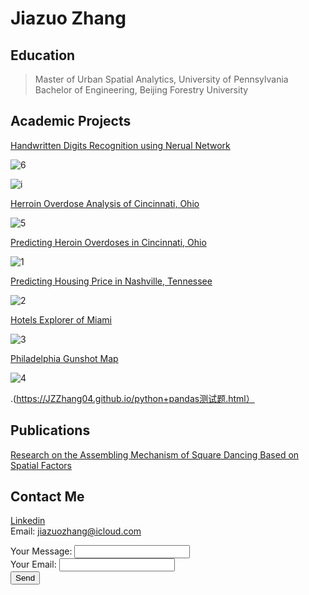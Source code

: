 # Jiazuo Zhang



## Education                                                                                                                                                                           
>Master of Urban Spatial Analytics, University of Pennsylvania  
>Bachelor of Engineering, Beijing Forestry University  
            


## Academic Projects

[Handwritten Digits Recognition using Nerual Network](https://JZZhang04.github.io/Handwritten_Digits-2.html)

![6](https://JZZhang04.github.io/6.png)

![i](https://JZZhang04.github.io/i.png)

[Herroin Overdose Analysis of Cincinnati, Ohio](https://JZZhang04.github.io/620final.html)

![5](https://JZZhang04.github.io/5.png)

[Predicting Heroin Overdoses in Cincinnati, Ohio](https://JZZhang04.github.io/Project2_ver3)

![1](https://JZZhang04.github.io/1.png)

[Predicting Housing Price in Nashville, Tennessee](https://JZZhang04.github.io/Midterm_MUSA507_Sagari%26Jiazuo)

![2](https://JZZhang04.github.io/2.png)

[Hotels Explorer of Miami](https://JZZhang04.github.io/cpln692-week7-midterm/assignment/index.html)

![3](https://JZZhang04.github.io/3.png)

[Philadelphia Gunshot Map](https://JZZhang04.github.io/692_final/index.html)

![4](https://JZZhang04.github.io/4.png)

.(https://JZZhang04.github.io/python+pandas测试题.html）

## Publications

[Research on the Assembling Mechanism of Square Dancing Based on Spatial Factors](http://oversea.cnki.net/kcms/detail/detail.aspx?recid=&FileName=GHSI201902008&DbName=CJFDLAST2019&DbCode=CJFD)



## Contact Me

[Linkedin](https://www.linkedin.com/in/jiazuozhang) <br>
Email: jiazuozhang@icloud.com

<form action="https://formspree.io/xdowdkkl" method="POST">
  Your Message: <input type="text" name="message"> <br>
  Your Email: <input type="email" name="_replyto"> <br>
  <input type="submit" value="Send">
</form>
